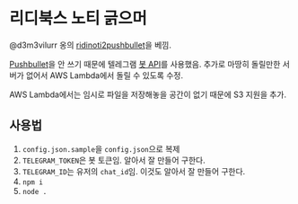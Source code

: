 # 리디북스 노티 긁으머

@d3m3vilurr 옹의 [ridinoti2pushbullet](https://github.com/d3m3vilurr/ridinoti2pushbullet)을 베낌.

[Pushbullet](https://www.pushbullet.com)을 안 쓰기 때문에 텔레그램 [봇 API](https://core.telegram.org/bots)를 사용했음. 
추가로 마땅히 돌릴만한 서버가 없어서 AWS Lambda에서 돌릴 수 있도록 수정.

AWS Lambda에서는 임시로 파일을 저장해놓을 공간이 없기 때문에 S3 지원을 추가.

## 사용법

1. `config.json.sample`을 `config.json`으로 복제
1. `TELEGRAM_TOKEN`은 봇 토큰임. 알아서 잘 만들어 구한다.
1. `TELEGRAM_ID`는 유저의 `chat_id`임. 이것도 알아서 잘 만들어 구한다.
1. `npm i`
1. `node .`
